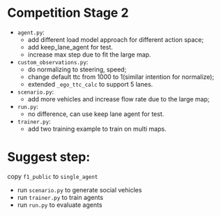 # Competition Stage 2
- `agent.py`: 
    - add different load model approach for different action space; 
    - add keep_lane_agent for test.
    - increase max step due to fit the large map.
- `custom_observations.py`: 
    - do normalizing to steering, speed; 
    - change default ttc from 1000 to 1(similar intention for normalize); 
    - extended `_ego_ttc_calc` to support 5 lanes.
- `scenario.py`:
    - add more vehicles and increase flow rate due to the large map;
- `run.py`:
    - no difference, can use keep lane agent for test.
- `trainer.py`:
    - add two training example to train on multi maps. 
    

# Suggest step:
copy `f1_public` to `single_agent`
- run `scenario.py` to generate social vehicles
- run `trainer.py` to train agents
- run `run.py` to evaluate agents
